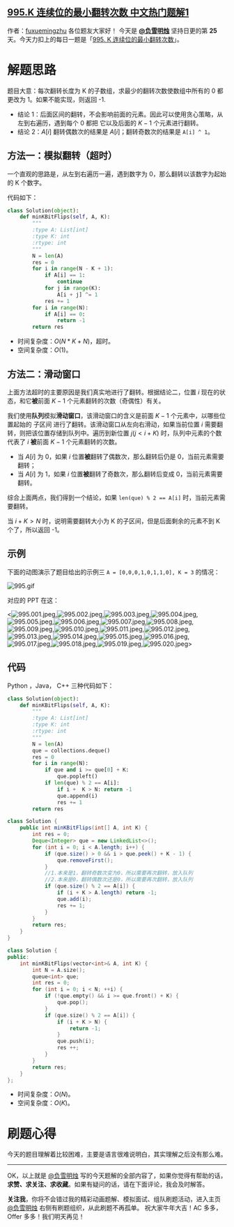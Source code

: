## [995.K 连续位的最小翻转次数 中文热门题解1](https://leetcode.cn/problems/minimum-number-of-k-consecutive-bit-flips/solutions/100000/hua-dong-chuang-kou-shi-ben-ti-zui-rong-z403l)

作者：[fuxuemingzhu](https://leetcode.cn/u/fuxuemingzhu)
各位题友大家好！ 今天是 **[@负雪明烛](/u/fuxuemingzhu/)** 坚持日更的第 **25** 天。今天力扣上的每日一题是「[995. K 连续位的最小翻转次数](https://leetcode-cn.com/problems/minimum-number-of-k-consecutive-bit-flips/)」。

# 解题思路

题目大意：每次翻转长度为 K 的子数组，求最少的翻转次数使数组中所有的 0 都更改为 1。如果不能实现，则返回 -1.


- 结论 1：后面区间的翻转，不会影响前面的元素。因此可以使用贪心策略，从左到右遍历，遇到每个 0 都把 它以及后面的 $K-1$ 个元素进行翻转。
- 结论 2：$A[i]$ 翻转偶数次的结果是 $A[i]$；翻转奇数次的结果是 `A[i] ^ 1`。


## 方法一：模拟翻转（超时）


一个直观的思路是，从左到右遍历一遍，遇到数字为 0，那么翻转以该数字为起始的 K 个数字。


代码如下：

```python
class Solution(object):
    def minKBitFlips(self, A, K):
        """
        :type A: List[int]
        :type K: int
        :rtype: int
        """
        N = len(A)
        res = 0
        for i in range(N - K + 1):
            if A[i] == 1:
                continue
            for j in range(K):
                A[i + j] ^= 1
            res += 1
        for i in range(N):
            if A[i] == 0:
                return -1
        return res
```


- 时间复杂度：$O(N * K + N)$，超时。
- 空间复杂度：$O(1)$。


## 方法二：滑动窗口


上面方法超时的主要原因是我们真实地进行了翻转。根据结论二，位置 $i$ 现在的状态，和它**被**前面 $K - 1$ 个元素翻转的次数（奇偶性）有关。


我们使用**队列**模拟**滑动窗口**，该滑动窗口的含义是前面 $K - 1$ 个元素中，以哪些位置起始的 子区间 进行了翻转。该滑动窗口从左向右滑动，如果当前位置 $i$ 需要翻转，则把该位置存储到队列中。遍历到新位置 $j (j < i + K)$ 时，队列中元素的个数代表了 $i$ **被**前面 $K - 1$ 个元素翻转的次数。


- 当 $A[i]$ 为 0，如果 $i$ 位置**被**翻转了偶数次，那么翻转后仍是 0，当前元素需要翻转；
- 当 $A[i]$ 为 1，如果 $i$ 位置**被**翻转了奇数次，那么翻转后变成 0，当前元素需要翻转。


综合上面两点，我们得到一个结论，如果 `len(que) % 2 == A[i]` 时，当前元素需要翻转。

当 $i +  K > N$ 时，说明需要翻转大小为 K 的子区间，但是后面剩余的元素不到 K 个了，所以返回 -1。

## 示例

下面的动图演示了题目给出的示例三 `A = [0,0,0,1,0,1,1,0], K = 3` 的情况：

![995.gif](https://pic.leetcode-cn.com/1613618561-CIjAhM-995.gif)


对应的 PPT 在这：

<![995.001.jpeg](https://pic.leetcode-cn.com/1613618577-qUXcRf-995.001.jpeg),![995.002.jpeg](https://pic.leetcode-cn.com/1613618577-KhMDek-995.002.jpeg),![995.003.jpeg](https://pic.leetcode-cn.com/1613618577-jiLTlV-995.003.jpeg),![995.004.jpeg](https://pic.leetcode-cn.com/1613618577-vFpcxT-995.004.jpeg),![995.005.jpeg](https://pic.leetcode-cn.com/1613618577-unxnwH-995.005.jpeg),![995.006.jpeg](https://pic.leetcode-cn.com/1613618577-TDTaEY-995.006.jpeg),![995.007.jpeg](https://pic.leetcode-cn.com/1613618577-qbFrUa-995.007.jpeg),![995.008.jpeg](https://pic.leetcode-cn.com/1613618577-XwMDJe-995.008.jpeg),![995.009.jpeg](https://pic.leetcode-cn.com/1613618577-zTTdyF-995.009.jpeg),![995.010.jpeg](https://pic.leetcode-cn.com/1613618577-mUFuOT-995.010.jpeg),![995.011.jpeg](https://pic.leetcode-cn.com/1613618577-omIkJX-995.011.jpeg),![995.012.jpeg](https://pic.leetcode-cn.com/1613618577-hjunVg-995.012.jpeg),![995.013.jpeg](https://pic.leetcode-cn.com/1613618577-TYcRyP-995.013.jpeg),![995.014.jpeg](https://pic.leetcode-cn.com/1613618577-cYNUEl-995.014.jpeg),![995.015.jpeg](https://pic.leetcode-cn.com/1613618577-SUrqhe-995.015.jpeg),![995.016.jpeg](https://pic.leetcode-cn.com/1613618577-GvkTeW-995.016.jpeg),![995.017.jpeg](https://pic.leetcode-cn.com/1613618577-KMFAwj-995.017.jpeg),![995.018.jpeg](https://pic.leetcode-cn.com/1613618577-pvmhCn-995.018.jpeg),![995.019.jpeg](https://pic.leetcode-cn.com/1613618577-UVJTdx-995.019.jpeg),![995.020.jpeg](https://pic.leetcode-cn.com/1613618577-XwNtzN-995.020.jpeg)>


## 代码

Python ，Java， C++ 三种代码如下：

```Python []
class Solution(object):
    def minKBitFlips(self, A, K):
        """
        :type A: List[int]
        :type K: int
        :rtype: int
        """
        N = len(A)
        que = collections.deque()
        res = 0
        for i in range(N):
            if que and i >= que[0] + K:
                que.popleft()
            if len(que) % 2 == A[i]:
                if i +  K > N: return -1
                que.append(i)
                res += 1
        return res
```
```Java []
class Solution {
    public int minKBitFlips(int[] A, int K) {
        int res = 0;
        Deque<Integer> que = new LinkedList<>();
        for (int i = 0; i < A.length; i++) {
            if (que.size() > 0 && i > que.peek() + K - 1) {
                que.removeFirst();
            }
            //1.本来是1，翻转奇数次变为0，所以需要再次翻转，放入队列
            //2.本来是0，翻转偶数次还是0，所以需要再次翻转，放入队列
            if (que.size() % 2 == A[i]) {
                if (i + K > A.length) return -1;
                que.add(i);
                res += 1;
            }
        }
        return res;
    }
}
```
```C++ []
class Solution {
public:
    int minKBitFlips(vector<int>& A, int K) {
        int N = A.size();
        queue<int> que;
        int res = 0;
        for (int i = 0; i < N; ++i) {
            if (!que.empty() && i >= que.front() + K) {
                que.pop();
            }
            if (que.size() % 2 == A[i]) {
                if (i + K > N) {
                    return -1;
                }
                que.push(i);
                res ++;
            }
        }
        return res;
    }
};
```

- 时间复杂度：$O(N)$。
- 空间复杂度：$O(K)$。



# 刷题心得


今天的题目理解着比较困难，主要是语言很难说明白，其实理解之后没有那么难。

---

OK，以上就是 [@负雪明烛](https://leetcode-cn.com/u/fuxuemingzhu/) 写的今天题解的全部内容了，如果你觉得有帮助的话，**求赞、求关注、求收藏**。如果有疑问的话，请在下面评论，我会及时解答。


**关注我**，你将不会错过我的精彩动画题解、模拟面试、组队刷题活动，进入主页 [@负雪明烛](https://leetcode-cn.com/u/fuxuemingzhu/) 右侧有刷题组织，从此刷题不再孤单。
祝大家牛年大吉！AC 多多，Offer 多多！我们明天再见！